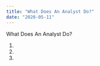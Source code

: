 ```yaml
---
title: "What Does An Analyst Do?"
date: "2020-05-11"
---
```



What Does An Analyst Do?


1. 
2. 
3. 